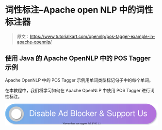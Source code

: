 # 词性标注–Apache open NLP 中的词性标注器

> 原文：<https://www.tutorialkart.com/opennlp/pos-tagger-example-in-apache-opennlp/>

## 使用 Java 的 Apache OpenNLP 中的 POS Tagger 示例

Apache OpenNLP 中的 POS Tagger 示例用单词类型标记句子中的每个单词。

在本教程中，我们将学习如何在 Apache OpenNLP 中使用 POS Tagger 进行词性标注。

[![](img/925da31b32d6bc3827932f6c8afb11bb.png)](https://www.tutorialkart.com/)